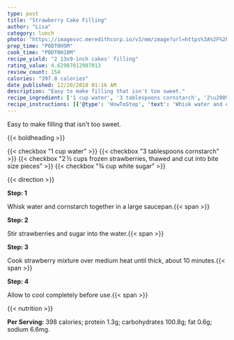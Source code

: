 ```yaml
---
type: post
title: "Strawberry Cake Filling"
author: "Lisa"
category: lunch
photo: "https://imagesvc.meredithcorp.io/v3/mm/image?url=https%3A%2F%2Fimages.media-allrecipes.com%2Fuserphotos%2F1130624.jpg"
prep_time: "P0DT0H5M"
cook_time: "P0DT0H10M"
recipe_yield: "2 13x9-inch cakes' filling"
rating_value: 4.62987012987013
review_count: 154
calories: "397.8 calories"
date_published: 12/20/2018 01:16 AM
description: "Easy to make filling that isn't too sweet."
recipe_ingredient: ['1 cup water', '3 tablespoons cornstarch', '2\u2009½ cups frozen strawberries, thawed and cut into bite size pieces', '¾ cup white sugar']
recipe_instructions: [{'@type': 'HowToStep', 'text': 'Whisk water and cornstarch together in a large saucepan.\n'}, {'@type': 'HowToStep', 'text': 'Stir strawberries and sugar into the water.\n'}, {'@type': 'HowToStep', 'text': 'Cook strawberry mixture over medium heat until thick, about 10 minutes.\n'}, {'@type': 'HowToStep', 'text': 'Allow to cool completely before use.\n'}]
---
```


Easy to make filling that isn't too sweet. 

{{< boldheading >}}

{{< checkbox "1 cup water" >}}
{{< checkbox "3 tablespoons cornstarch" >}}
{{< checkbox "2 ½ cups frozen strawberries, thawed and cut into bite size pieces" >}}
{{< checkbox "¾ cup white sugar" >}}


{{< direction >}}

**Step: 1**

Whisk water and cornstarch together in a large saucepan.{{< span >}}

**Step: 2**

Stir strawberries and sugar into the water.{{< span >}}

**Step: 3**

Cook strawberry mixture over medium heat until thick, about 10 minutes.{{< span >}}

**Step: 4**

Allow to cool completely before use.{{< span >}}

{{< nutrition >}}

**Per Serving:** 398 calories; protein 1.3g; carbohydrates 100.8g; fat 0.6g; sodium 6.6mg.